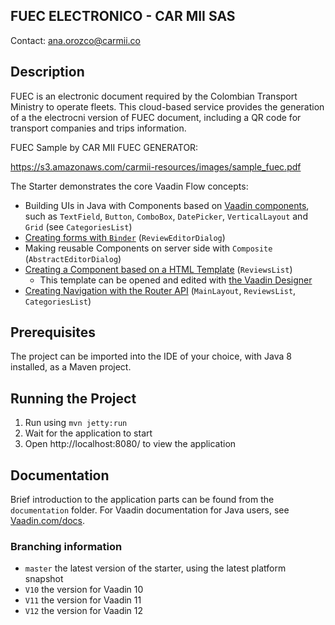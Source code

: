 ## FUEC ELECTRONICO - CAR MII SAS
Contact: ana.orozco@carmii.co

## Description
FUEC is an electronic document required by the Colombian Transport Ministry to operate fleets.
This cloud-based service provides the generation of a the electrocni version of FUEC document, including a QR code for transport companies and trips information.  

FUEC Sample by CAR MII FUEC GENERATOR: 

https://s3.amazonaws.com/carmii-resources/images/sample_fuec.pdf


The Starter demonstrates the core Vaadin Flow concepts:
* Building UIs in Java with Components based on [Vaadin components](https://vaadin.com/components/browse), such as `TextField`, `Button`, `ComboBox`, `DatePicker`, `VerticalLayout` and `Grid` (see `CategoriesList`)
* [Creating forms with `Binder`](https://github.com/vaadin/free-starter-flow/blob/master/documentation/using-binder-in-review-editor-dialog.asciidoc) (`ReviewEditorDialog`)
* Making reusable Components on server side with `Composite` (`AbstractEditorDialog`)
* [Creating a Component based on a HTML Template](https://github.com/vaadin/free-starter-flow/blob/master/documentation/polymer-template-based-view.asciidoc) (`ReviewsList`)
  * This template can be opened and edited with [the Vaadin Designer](https://vaadin.com/designer)
* [Creating Navigation with the Router API](https://github.com/vaadin/free-starter-flow/blob/master/documentation/using-annotation-based-router-api.asciidoc) (`MainLayout`, `ReviewsList`, `CategoriesList`)

## Prerequisites

The project can be imported into the IDE of your choice, with Java 8 installed, as a Maven project.

## Running the Project

1. Run using `mvn jetty:run`
2. Wait for the application to start
3. Open http://localhost:8080/ to view the application

## Documentation

Brief introduction to the application parts can be found from the `documentation` folder. For Vaadin documentation for Java users, see [Vaadin.com/docs](https://vaadin.com/docs/v10/flow/Overview.html).

### Branching information
* `master` the latest version of the starter, using the latest platform snapshot
* `V10` the version for Vaadin 10
* `V11` the version for Vaadin 11
* `V12` the version for Vaadin 12
